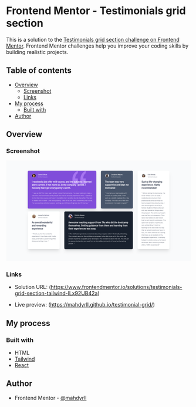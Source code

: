 # Frontend Mentor - Testimonials grid section

This is a solution to the [Testimonials grid section challenge on Frontend Mentor](https://www.frontendmentor.io/learning-paths/building-responsive-layouts--z1qCXVqkD/steps/6702f2765832c087f29a51d2/challenge/). Frontend Mentor challenges help you improve your coding skills by building realistic projects. 

## Table of contents

- [Overview](#overview)
  - [Screenshot](#screenshot)
  - [Links](#links)
- [My process](#my-process)
  - [Built with](#built-with)
- [Author](#author)

## Overview

### Screenshot

![](./screencapture-localhost-5173-2024-11-05-20_55_33.png)


### Links

- Solution URL: (https://www.frontendmentor.io/solutions/testimonials-grid-section-tailwind-lLx92UB42a)

- Live preview:
(https://mahdyrll.github.io/testimonial-grid/) 

## My process

### Built with

-  HTML
- [Tailwind](https://tailwindcss.com/)
- [React](https://react.dev/)

## Author

- Frontend Mentor - [@mahdyrll](https://www.frontendmentor.io/profile/mahdyrll)
